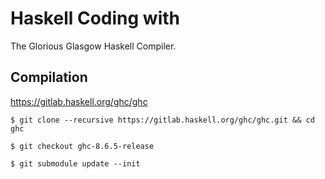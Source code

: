 # Haskell Coding with

The Glorious Glasgow Haskell Compiler.

## Compilation

https://gitlab.haskell.org/ghc/ghc

```
$ git clone --recursive https://gitlab.haskell.org/ghc/ghc.git && cd ghc
```

```
$ git checkout ghc-8.6.5-release
```

```
$ git submodule update --init
```

